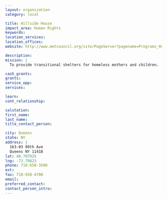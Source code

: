 ```yaml
---
layout: organization
category: local

title: Hillside House
impact_area: Human Rights
keywords: 
location_services: 
location_offices: 
website: http://www.metcouncil.org/site/PageServer?pagename=Programs_Housing_Homeless

description: 
mission: |
  To provide transitional shelters for homeless mothers and children.

cash_grants: 
grants: 
service_opp: 
services: 

learn: 
cont_relationship: 

salutation: 
first_name: 
last_name: 
title_contact_person: 

city: Queens
state: NY
address: |
  163-03 89th Ave     
  Queens NY 11418
lat: 40.707025
lng: -73.79823
phone: 718-658-3500
ext: 
fax: 718-658-4708
email: 
preferred_contact: 
contact_person_intro: 
---
```

